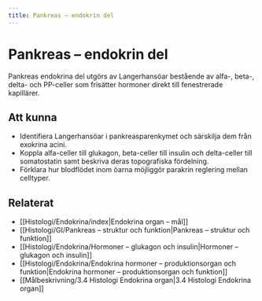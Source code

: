 ```yaml
---
title: Pankreas – endokrin del
---
```


# Pankreas – endokrin del

Pankreas endokrina del utgörs av Langerhansöar bestående av alfa-, beta-, delta- och PP-celler som frisätter hormoner direkt till fenestrerade kapillärer.

## Att kunna
- Identifiera Langerhansöar i pankreasparenkymet och särskilja dem från exokrina acini.
- Koppla alfa-celler till glukagon, beta-celler till insulin och delta-celler till somatostatin samt beskriva deras topografiska fördelning.
- Förklara hur blodflödet inom öarna möjliggör parakrin reglering mellan celltyper.

## Relaterat
- [[Histologi/Endokrina/index|Endokrina organ – mål]]
- [[Histologi/GI/Pankreas – struktur och funktion|Pankreas – struktur och funktion]]
- [[Histologi/Endokrina/Hormoner – glukagon och insulin|Hormoner – glukagon och insulin]]
- [[Histologi/Endokrina/Endokrina hormoner – produktionsorgan och funktion|Endokrina hormoner – produktionsorgan och funktion]]
- [[Målbeskrivning/3.4 Histologi Endokrina organ|3.4 Histologi Endokrina organ]]
